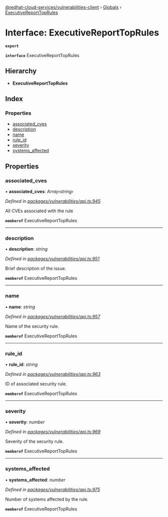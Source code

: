 [@redhat-cloud-services/vulnerabilities-client](../README.md) › [Globals](../globals.md) › [ExecutiveReportTopRules](executivereporttoprules.md)

# Interface: ExecutiveReportTopRules

**`export`** 

**`interface`** ExecutiveReportTopRules

## Hierarchy

* **ExecutiveReportTopRules**

## Index

### Properties

* [associated_cves](executivereporttoprules.md#associated_cves)
* [description](executivereporttoprules.md#description)
* [name](executivereporttoprules.md#name)
* [rule_id](executivereporttoprules.md#rule_id)
* [severity](executivereporttoprules.md#severity)
* [systems_affected](executivereporttoprules.md#systems_affected)

## Properties

###  associated_cves

• **associated_cves**: *Array‹string›*

*Defined in [packages/vulnerabilities/api.ts:945](https://github.com/RedHatInsights/javascript-clients/blob/master/packages/vulnerabilities/api.ts#L945)*

All CVEs associated with the rule

**`memberof`** ExecutiveReportTopRules

___

###  description

• **description**: *string*

*Defined in [packages/vulnerabilities/api.ts:951](https://github.com/RedHatInsights/javascript-clients/blob/master/packages/vulnerabilities/api.ts#L951)*

Brief description of the issue.

**`memberof`** ExecutiveReportTopRules

___

###  name

• **name**: *string*

*Defined in [packages/vulnerabilities/api.ts:957](https://github.com/RedHatInsights/javascript-clients/blob/master/packages/vulnerabilities/api.ts#L957)*

Name of the security rule.

**`memberof`** ExecutiveReportTopRules

___

###  rule_id

• **rule_id**: *string*

*Defined in [packages/vulnerabilities/api.ts:963](https://github.com/RedHatInsights/javascript-clients/blob/master/packages/vulnerabilities/api.ts#L963)*

ID of associated security rule.

**`memberof`** ExecutiveReportTopRules

___

###  severity

• **severity**: *number*

*Defined in [packages/vulnerabilities/api.ts:969](https://github.com/RedHatInsights/javascript-clients/blob/master/packages/vulnerabilities/api.ts#L969)*

Severity of the security rule.

**`memberof`** ExecutiveReportTopRules

___

###  systems_affected

• **systems_affected**: *number*

*Defined in [packages/vulnerabilities/api.ts:975](https://github.com/RedHatInsights/javascript-clients/blob/master/packages/vulnerabilities/api.ts#L975)*

Number of systems affected by the rule.

**`memberof`** ExecutiveReportTopRules
